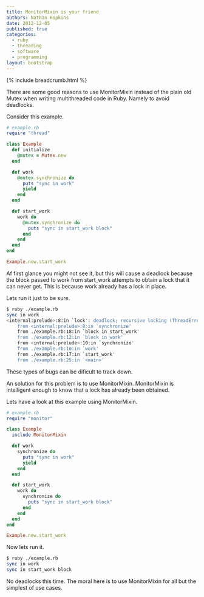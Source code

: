 ```yaml
---
title: MonitorMixin is your friend
authors: Nathan Hopkins
date: 2012-12-05
published: true
categories:
  - ruby
  - threading
  - software
  - programming
layout: bootstrap
---
```


{% include breadcrumb.html %}

There are some good reasons to use MonitorMixin instead of the plain old
Mutex when writing multithreaded code in Ruby. Namely to avoid deadlocks.

Consider this example.

```ruby
# example.rb
require "thread"

class Example
  def initialize
    @mutex = Mutex.new
  end

  def work
    @mutex.synchronize do
      puts "sync in work"
      yield
    end
  end

  def start_work
    work do
      @mutex.synchronize do
        puts "sync in start_work block"
      end
    end
  end
end

Example.new.start_work
```

Af first glance you might not see it, but this will cause a deadlock
because the block passed to work from start_work attempts to obtain a 
lock that it can never get. This is because work already has a lock in
place.

Lets run it just to be sure.

```bash
$ ruby ./example.rb
sync in work
<internal:prelude>:8:in `lock': deadlock; recursive locking (ThreadError)
	from <internal:prelude>:8:in `synchronize'
	from ./example.rb:18:in `block in start_work'
	from ./example.rb:12:in `block in work'
	from <internal:prelude>:10:in `synchronize'
	from ./example.rb:10:in `work'
	from ./example.rb:17:in `start_work'
	from ./example.rb:25:in `<main>'
```

These types of bugs can be dificult to track down. 

An solution for this problem is to use MonitorMixin. MonitorMixin is
intelligent enough to know that a lock has already been obtained.

Lets have a look at this example using MonitorMixin.

```ruby
# example.rb
require "monitor"

class Example
  include MonitorMixin

  def work
    synchronize do
      puts "sync in work"
      yield
    end
  end

  def start_work
    work do
      synchronize do
        puts "sync in start_work block"
      end
    end
  end
end

Example.new.start_work
```

Now lets run it.

```bash
$ ruby ./example.rb
sync in work
sync in start_work block
```

No deadlocks this time. The moral here is to use MonitorMixin for all
but the simplest of use cases.

